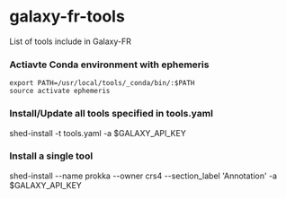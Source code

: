 # galaxy-fr-tools
List of tools include in Galaxy-FR


### Actiavte Conda environment with ephemeris
```
export PATH=/usr/local/tools/_conda/bin/:$PATH
source activate ephemeris
```

### Install/Update all tools specified in tools.yaml

shed-install -t tools.yaml -a $GALAXY_API_KEY 

### Install a single tool

shed-install --name prokka --owner crs4 --section_label 'Annotation' -a $GALAXY_API_KEY


